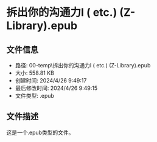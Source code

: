 ﻿# 拆出你的沟通力I ( etc.) (Z-Library).epub

## 文件信息
- 路径: 00-temp\拆出你的沟通力I ( etc.) (Z-Library).epub
- 大小: 558.81 KB
- 创建时间: 2024/4/26 9:49:17
- 最后修改时间: 2024/4/26 9:49:15
- 文件类型: .epub

## 文件描述
这是一个.epub类型的文件。

